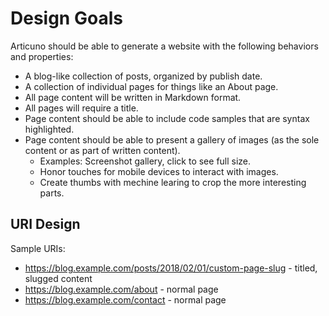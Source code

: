# Design Goals

Articuno should be able to generate a website with the following behaviors and properties:

* A blog-like collection of posts, organized by publish date.
* A collection of individual pages for things like an About page.
* All page content will be written in Markdown format.
* All pages will require a title.
* Page content should be able to include code samples that are syntax highlighted.
* Page content should be able to present a gallery of images (as the sole content or as part of written content).
    * Examples: Screenshot gallery, click to see full size.
    * Honor touches for mobile devices to interact with images.
    * Create thumbs with mechine learing to crop the more interesting parts.

## URI Design

Sample URIs:

* <https://blog.example.com/posts/2018/02/01/custom-page-slug> - titled, slugged content
* <https://blog.example.com/about> - normal page
* <https://blog.example.com/contact> - normal page